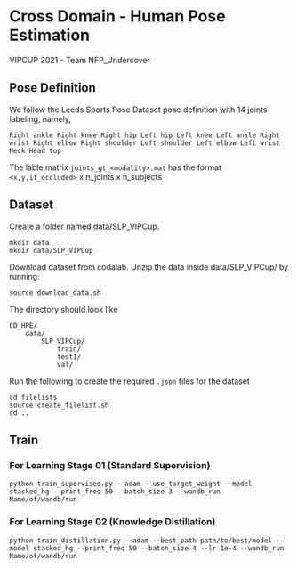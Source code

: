 # Cross Domain - Human Pose Estimation

VIPCUP 2021 - Team NFP_Undercover

## Pose Definition
We follow the Leeds Sports Pose Dataset pose definition with 14 joints labeling, namely, 

`Right ankle
Right knee
Right hip
Left hip
Left knee
Left ankle
Right wrist
Right elbow
Right shoulder
Left shoulder
Left elbow
Left wrist
Neck
Head top`

The lable matrix `joints_gt_<modality>.mat` has the format  `<x,y,if_occluded>` x n_joints x n_subjects 

## Dataset

Create a folder named data/SLP_VIPCup.
```
mkdir data
mkdir data/SLP_VIPCup
```

Download dataset from codalab. Unzip the data inside data/SLP_VIPCup/ by running:

```
source download_data.sh
```

The directory should look like

```
CD_HPE/ 
    data/
        SLP_VIPCup/ 
            train/ 
            test1/ 
            val/
```

Run the following to create the required `.json` files for the dataset

```
cd filelists
source create_filelist.sh
cd ..
```

## Train

### For Learning Stage 01 (Standard Supervision)

```
python train_supervised.py --adam --use_target_weight --model stacked_hg --print_freq 50 --batch_size 3 --wandb_run Name/of/wandb/run
```

### For Learning Stage 02 (Knowledge Distillation)

```
python train_distillation.py --adam --best_path path/to/best/model --model stacked_hg --print_freq 50 --batch_size 4 --lr 1e-4 --wandb_run Name/of/wandb/run
```

